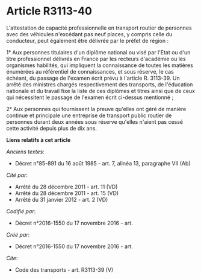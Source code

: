 # Article R3113-40

L'attestation de capacité professionnelle en transport routier de personnes avec des véhicules n'excédant pas neuf places, y
compris celle du conducteur, peut également être délivrée par le préfet de région : 

1° Aux personnes titulaires d'un diplôme national ou visé par l'Etat ou d'un titre professionnel délivrés en France par les
recteurs d'académie ou les organismes habilités, qui impliquent la connaissance de toutes les matières énumérées au
référentiel de connaissances, et sous réserve, le cas échéant, du passage de l'examen écrit prévu à l'article R. 3113-39. Un
arrêté des ministres chargés respectivement des transports, de l'éducation nationale et du travail fixe la liste de ces
diplômes et titres ainsi que de ceux qui nécessitent le passage de l'examen écrit ci-dessus mentionné ; 

2° Aux personnes qui fournissent la preuve qu'elles ont géré de manière continue et principale une entreprise de transport
public routier de personnes durant deux années sous réserve qu'elles n'aient pas cessé cette activité depuis plus de dix ans.

**Liens relatifs à cet article**

_Anciens textes_:

  - Décret n°85-891 du 16 août 1985 - art. 7, alinéa 13, paragraphe VII  (Ab)

_Cité par_:

  - Arrêté du 28 décembre 2011 - art. 11 (VD)
  - Arrêté du 28 décembre 2011 - art. 15 (VD)
  - Arrêté du 31 janvier 2012 - art. 2 (VD)

_Codifié par_:

  - Décret n°2016-1550 du 17 novembre 2016 - art.

_Créé par_:

  - Décret n°2016-1550 du 17 novembre 2016 - art.

_Cite_:

  - Code des transports - art. R3113-39 (V)
